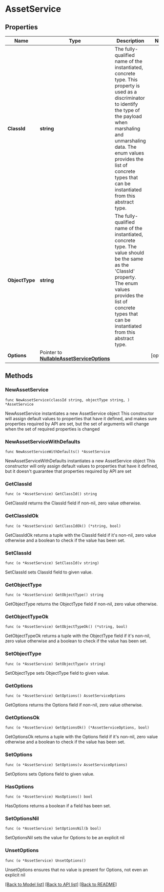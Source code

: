 # AssetService

## Properties

Name | Type | Description | Notes
------------ | ------------- | ------------- | -------------
**ClassId** | **string** | The fully-qualified name of the instantiated, concrete type. This property is used as a discriminator to identify the type of the payload when marshaling and unmarshaling data. The enum values provides the list of concrete types that can be instantiated from this abstract type. | 
**ObjectType** | **string** | The fully-qualified name of the instantiated, concrete type. The value should be the same as the &#39;ClassId&#39; property. The enum values provides the list of concrete types that can be instantiated from this abstract type. | 
**Options** | Pointer to [**NullableAssetServiceOptions**](AssetServiceOptions.md) |  | [optional] 

## Methods

### NewAssetService

`func NewAssetService(classId string, objectType string, ) *AssetService`

NewAssetService instantiates a new AssetService object
This constructor will assign default values to properties that have it defined,
and makes sure properties required by API are set, but the set of arguments
will change when the set of required properties is changed

### NewAssetServiceWithDefaults

`func NewAssetServiceWithDefaults() *AssetService`

NewAssetServiceWithDefaults instantiates a new AssetService object
This constructor will only assign default values to properties that have it defined,
but it doesn't guarantee that properties required by API are set

### GetClassId

`func (o *AssetService) GetClassId() string`

GetClassId returns the ClassId field if non-nil, zero value otherwise.

### GetClassIdOk

`func (o *AssetService) GetClassIdOk() (*string, bool)`

GetClassIdOk returns a tuple with the ClassId field if it's non-nil, zero value otherwise
and a boolean to check if the value has been set.

### SetClassId

`func (o *AssetService) SetClassId(v string)`

SetClassId sets ClassId field to given value.


### GetObjectType

`func (o *AssetService) GetObjectType() string`

GetObjectType returns the ObjectType field if non-nil, zero value otherwise.

### GetObjectTypeOk

`func (o *AssetService) GetObjectTypeOk() (*string, bool)`

GetObjectTypeOk returns a tuple with the ObjectType field if it's non-nil, zero value otherwise
and a boolean to check if the value has been set.

### SetObjectType

`func (o *AssetService) SetObjectType(v string)`

SetObjectType sets ObjectType field to given value.


### GetOptions

`func (o *AssetService) GetOptions() AssetServiceOptions`

GetOptions returns the Options field if non-nil, zero value otherwise.

### GetOptionsOk

`func (o *AssetService) GetOptionsOk() (*AssetServiceOptions, bool)`

GetOptionsOk returns a tuple with the Options field if it's non-nil, zero value otherwise
and a boolean to check if the value has been set.

### SetOptions

`func (o *AssetService) SetOptions(v AssetServiceOptions)`

SetOptions sets Options field to given value.

### HasOptions

`func (o *AssetService) HasOptions() bool`

HasOptions returns a boolean if a field has been set.

### SetOptionsNil

`func (o *AssetService) SetOptionsNil(b bool)`

 SetOptionsNil sets the value for Options to be an explicit nil

### UnsetOptions
`func (o *AssetService) UnsetOptions()`

UnsetOptions ensures that no value is present for Options, not even an explicit nil

[[Back to Model list]](../README.md#documentation-for-models) [[Back to API list]](../README.md#documentation-for-api-endpoints) [[Back to README]](../README.md)


